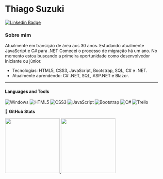<h1>Thiago Suzuki</h1>

[![Linkedin Badge](https://img.shields.io/badge/-LinkedIn-blue?style=flat-square&logo=Linkedin&logoColor=white&link=https://www.linkedin.com/in/thiago-marcus-suzuki-72887096/)](https://www.linkedin.com/in/thiago-suzuki//)</div>

<h3>Sobre mim</h3>

Atualmente em transição de área aos 30 anos.
Estudando atualmente JavaScript e C# para .NET
Comecei o processo de migração há um ano.
No momento estou buscando a primeira oportunidade como desenvolvedor iniciante ou júnior.

- Tecnologias: HTML5, CSS3, JavaScript, Bootstrap, SQL, C# e .NET.
- Atualmente aprendendo: C# .NET, SQL, ASP.NET e Blazor.

<hr>

<h4>Languages and Tools</h4>
  
![Windows](https://img.shields.io/badge/Windows-0078D6?style=for-the-badge&logo=windows&logoColor=white)
![HTML5](https://img.shields.io/badge/html5-%23E34F26.svg?style=for-the-badge&logo=html5&logoColor=white)
![CSS3](https://img.shields.io/badge/css3-%231572B6.svg?style=for-the-badge&logo=css3&logoColor=white)
![JavaScript](https://img.shields.io/badge/javascript-%23323330.svg?style=for-the-badge&logo=javascript&logoColor=%23F7DF1E)
![Bootstrap](https://img.shields.io/badge/Bootstrap-563D7C?style=for-the-badge&logo=bootstrap&logoColor=white)
![C#](https://img.shields.io/badge/c%23-%23239120.svg?style=for-the-badge&logo=c-sharp&logoColor=white)
![Trello](https://img.shields.io/badge/Trello-%23026AA7.svg?style=for-the-badge&logo=Trello&logoColor=white)

<b>:milky_way: GitHub Stats</b>

<div>
  <a href="https://github.com/ThiagoSuzuki/github-readme-stats">
    <img height="180em" src="https://github-readme-stats.vercel.app/api/?username=ThiagoSuzuki&show_icons=true&theme=tokyonight" />
    <img height="180em" src="https://github-readme-stats.vercel.app/api/top-langs/?username=ThiagoSuzuki&&layout=compact&theme=tokyonight" />
  </a>
</div>
